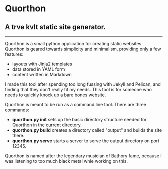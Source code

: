 # Quorthon

## A trve kvlt static site generator.

---

Quorthon is a small python application for creating static websites. Quorthon is geared towards simplicity and minimalism, providing only a few features:
 * layouts with Jinja2 templates
 * data stored in YAML form
 * content written in Markdown

I made this tool after spending too long fussing with Jekyll and Pelican, and finding that they don't really fit my needs. This tool is for someone who needs to quickly knock up a bare bones website.

Quorthon is meant to be run as a command line tool. There are three commands:

 * **quorthon.py init** sets up the basic directory structure needed for Quorthon in the current directory.
 * **quorthon.py build** creates a directory called "output" and builds the site there.
 * **quorthon.py serve** starts a server to serve the output directory on port 12345.

Quorthon is named after the legendary musician of Bathory fame, because I was listening to too much black metal whie working on this.

